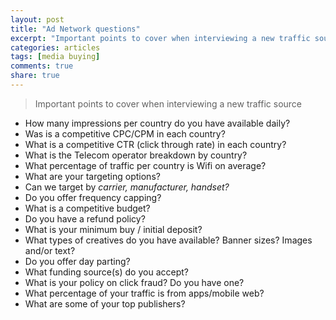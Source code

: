 ```yaml
---
layout: post
title: "Ad Network questions"
excerpt: "Important points to cover when interviewing a new traffic source"
categories: articles
tags: [media buying]
comments: true
share: true
---
```


> Important points to cover when interviewing a new traffic source

*	How many impressions per country do you have available daily?
*	Was is a competitive CPC/CPM in each country?
*	What is a competitive CTR (click through rate) in each country?
*	What is the Telecom operator breakdown by country?
*	What percentage of traffic per country is Wifi on average?
*	What are your targeting options? 
*	Can we target by *carrier, manufacturer, handset?*
*	Do you offer frequency capping?
*	What is a competitive budget?
*	Do you have a refund policy?
*	What is your minimum buy / initial deposit?
*	What types of creatives do you have available? Banner sizes? Images and/or text?
*	Do you offer day parting?
*	What funding source(s) do you accept?
*	What is your policy on click fraud? Do you have one?
*	What percentage of your traffic is from apps/mobile web?
*	What are some of your top publishers?
